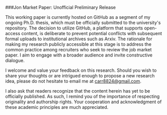 ###Jon Market Paper: Unofficial Preliminary Release

This working paper is currently hosted on GitHub as a segment of my ongoing Ph.D. thesis, which must be officially submitted to the university's repository. The decision to utilize GitHub, a platform that supports open-access content, is deliberate to prevent potential conflicts with subsequent formal uploads to institutional archives such as Arxiv.
The rationale for making my research publicly accessible at this stage is to address the common practice among recruiters who seek to review the job market paper. I aim to engage with a broader audience and invite constructive dialogue.

I welcome and value your feedback on this research. Should you wish to share your thoughts or are intrigued enough to propose a new research idea, please do not hesitate to email me at carr8824@gmail.com.

I also ask that readers recognize that the content herein has yet to be officially published. As such, I remind you of the importance of respecting originality and authorship rights. Your cooperation and acknowledgment of these academic principles are much appreciated.